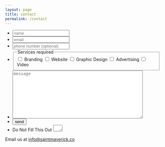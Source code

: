 ```yaml
---
layout: page
title: contact
permalink: /contact
---
```


<form accept-charset="UTF-8" action="https://saintmaverick.wufoo.com/forms/s15awgi11khnj32/#public" autocomplete="off" class="wufoo topLabel page" enctype="multipart/form-data" id="form5" method="post" name="form5" novalidate="">
	<ul>
		<li class="notranslate" id="foli12">
			<div>
				<input class="field text large" id="Field12" maxlength="255" name="Field12" onkeyup="" placeholder="name" tabindex="1" type="text" value="">
			</div>
		</li>
		<li class="notranslate" id="foli9">
			<div>
				<input class="field text large" id="Field9" maxlength="255" name="Field9" placeholder="email" required="" spellcheck="false" tabindex="2" type="email" value="">
			</div>
		</li>
		<li class="notranslate" id="foli13">
			<div>
				<input class="field text nospin large" id="Field13" name="Field13" onkeyup="" placeholder="phone number (optional)" tabindex="3" type="text" value="">
			</div>
		</li>
		<li class="" id="fo5li15">
			<fieldset>
				<!--[if !IE | (gte IE 8)]-->
				 <legend class="desc notranslate" id="title15">Services required</legend> <!--[endif]-->
				 <!--[if lt IE 8]>
	            <label id="title15" class="desc">
	                Services required
	                    </label>
	            <![endif]-->
				<div>
					<span class="subfield"><input class="field checkbox" id="Field15" name="Field15" onchange="handleInput(this);" tabindex="4" type="checkbox" value="Branding"> <label class="choice" for="Field15"><span class="choice__text notranslate">Branding</span> <span class="choice__qty"></span></label></span> <span class="subfield"><input class="field checkbox" id="Field16" name="Field16" onchange="handleInput(this);" tabindex="5" type="checkbox" value="Website"> <label class="choice" for="Field16"><span class="choice__text notranslate">Website</span> <span class="choice__qty"></span></label></span> <span class="subfield"><input class="field checkbox" id="Field17" name="Field17" onchange="handleInput(this);" tabindex="6" type="checkbox" value="Graphic Design"> <label class="choice" for="Field17"><span class="choice__text notranslate">Graphic Design</span> <span class="choice__qty"></span></label></span> <span class="subfield"><input class="field checkbox" id="Field18" name="Field18" onchange="handleInput(this);" tabindex="7" type="checkbox" value="Advertising"> <label class="choice" for="Field18"><span class="choice__text notranslate">Advertising</span> <span class="choice__qty"></span></label></span> <span class="subfield"><input class="field checkbox" id="Field19" name="Field19" onchange="handleInput(this);" tabindex="8" type="checkbox" value="Video"> <label class="choice" for="Field19"><span class="choice__text notranslate">Video</span> <span class="choice__qty"></span></label></span>
				</div>
			</fieldset>
		</li>
		<li class="notranslate" id="foli11">
			<div>
				<textarea class="field textarea medium" cols="50" id="Field11" name="Field11" onkeyup="" placeholder="message" rows="10" spellcheck="true" tabindex="4"></textarea>
			</div>
		</li>
		<li class="buttons">
			<div>
				<input class="btTxt submit" id="saveForm" name="saveForm" type="submit" value="send">
			</div>
		</li>
		<li class="hide"><label for="comment">Do Not Fill This Out</label> 
		<textarea cols="1" id="comment" name="comment" rows="1"></textarea> <input id="idstamp" name="idstamp" type="hidden" value="N0doJDvYZk18HNl8xJYSlzE8eJ+ivfKhmiH01DkwNgs="></li>
	</ul>
</form>

Email us at [info@saintmaverick.co](mailto:brettbradleycampbell@gmail.com)

<style>footer form.wufoo {display: none;}</style>